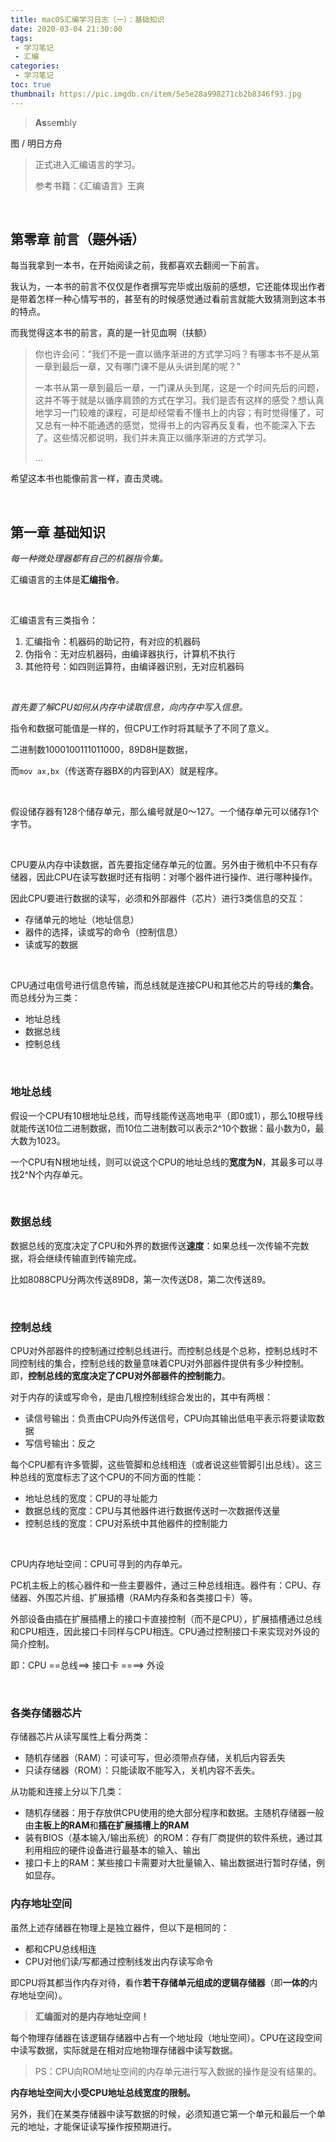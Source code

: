 ```yaml
---
title: macOS汇编学习日志（一）：基础知识
date: 2020-03-04 21:30:00
tags: 
 - 学习笔记
 - 汇编
categories:
 - 学习笔记
toc: true
thumbnail: https://pic.imgdb.cn/item/5e5e28a998271cb2b8346f93.jpg
---
```


> **As**se**m**bly

<!--more-->

图 / 明日方舟

> 正式进入汇编语言的学习。
>
> 参考书籍：《汇编语言》王爽

</br>

## 第零章 前言（~~题外话~~）

每当我拿到一本书，在开始阅读之前，我都喜欢去翻阅一下前言。

我认为，一本书的前言不仅仅是作者撰写完毕或出版前的感想，它还能体现出作者是带着怎样一种心情写书的，甚至有的时候感觉通过看前言就能大致猜测到这本书的特点。

而我觉得这本书的前言，真的是一针见血啊（扶额）

> 你也许会问：“我们不是一直以循序渐进的方式学习吗？有哪本书不是从第一章到最后一章，又有哪门课不是从头讲到尾的呢？”
>
> 一本书从第一章到最后一章，一门课从头到尾，这是一个时间先后的问题，这并不等于就是以循序肩颈的方式在学习。我们是否有这样的感受？想认真地学习一门较难的课程，可是却经常看不懂书上的内容；有时觉得懂了，可又总有一种不能通透的感觉，觉得书上的内容再反复看，也不能深入下去了。这些情况都说明，我们并未真正以循序渐进的方式学习。
>
> ...

希望这本书也能像前言一样，直击灵魂。

</br>

## 第一章 基础知识

*每一种微处理器都有自己的机器指令集。*

汇编语言的主体是**汇编指令**。

</br>

汇编语言有三类指令：

1. 汇编指令：机器码的助记符，有对应的机器码
2. 伪指令：无对应机器码，由编译器执行，计算机不执行
3. 其他符号：如四则运算符，由编译器识别，无对应机器码

</br>

*首先要了解CPU如何从内存中读取信息，向内存中写入信息。*

指令和数据可能值是一样的，但CPU工作时将其赋予了不同了意义。

二进制数1000100111011000，89D8H是数据，

而`mov ax,bx`（传送寄存器BX的内容到AX）就是程序。

</br>

假设储存器有128个储存单元，那么编号就是0～127。一个储存单元可以储存1个字节。

</br>

CPU要从内存中读数据，首先要指定储存单元的位置。另外由于微机中不只有存储器，因此CPU在读写数据时还有指明：对哪个器件进行操作、进行哪种操作。

因此CPU要进行数据的读写，必须和外部器件（芯片）进行3类信息的交互：

- 存储单元的地址（地址信息）
- 器件的选择，读或写的命令（控制信息）
- 读或写的数据

</br>

CPU通过电信号进行信息传输，而总线就是连接CPU和其他芯片的导线的**集合**。而总线分为三类：

- 地址总线
- 数据总线
- 控制总线

</br>

### 地址总线

假设一个CPU有10根地址总线，而导线能传送高地电平（即0或1），那么10根导线就能传送10位二进制数据，而10位二进制数可以表示2^10个数据：最小数为0，最大数为1023。

一个CPU有N根地址线，则可以说这个CPU的地址总线的**宽度为N**，其最多可以寻找2^N个内存单元。

</br>

### 数据总线

数据总线的宽度决定了CPU和外界的数据传送**速度**：如果总线一次传输不完数据，将会继续传输直到传输完成。

比如8088CPU分两次传送89D8，第一次传送D8，第二次传送89。

</br>

### 控制总线

CPU对外部器件的控制通过控制总线进行。而控制总线是个总称，控制总线时不同控制线的集合，控制总线的数量意味着CPU对外部器件提供有多少种控制。即，**控制总线的宽度决定了CPU对外部器件的控制能力**。

对于内存的读或写命令，是由几根控制线综合发出的，其中有两根：

- 读信号输出：负责由CPU向外传送信号，CPU向其输出低电平表示将要读取数据
- 写信号输出：反之

每个CPU都有许多管脚，这些管脚和总线相连（或者说这些管脚引出总线）。这三种总线的宽度标志了这个CPU的不同方面的性能：

- 地址总线的宽度：CPU的寻址能力
- 数据总线的宽度：CPU与其他器件进行数据传送时一次数据传送量
- 控制总线的宽度：CPU对系统中其他器件的控制能力

</br>

CPU内存地址空间：CPU可寻到的内存单元。

PC机主板上的核心器件和一些主要器件，通过三种总线相连。器件有：CPU、存储器、外围芯片组、扩展插槽（RAM内存条和各类接口卡）等。

外部设备由插在扩展插槽上的接口卡直接控制（而不是CPU），扩展插槽通过总线和CPU相连，因此接口卡同样与CPU相连。CPU通过控制接口卡来实现对外设的简介控制。

即：CPU ==总线==> 接口卡 ====> 外设

</br>

### 各类存储器芯片

存储器芯片从读写属性上看分两类：

- 随机存储器（RAM）：可读可写，但必须带点存储，关机后内容丢失
- 只读存储器（ROM）：只能读取不能写入，关机内容不丢失。

从功能和连接上分以下几类：

- 随机存储器：用于存放供CPU使用的绝大部分程序和数据。主随机存储器一般由**主板上的RAM**和**插在扩展插槽上的RAM**
- 装有BIOS（基本输入/输出系统）的ROM：存有厂商提供的软件系统，通过其利用相应的硬件设备进行最基本的输入、输出
- 接口卡上的RAM：某些接口卡需要对大批量输入、输出数据进行暂时存储，例如显存。



### 内存地址空间

虽然上述存储器在物理上是独立器件，但以下是相同的：

- 都和CPU总线相连
- CPU对他们读/写都通过控制线发出内存读写命令

即CPU将其都当作内存对待，看作**若干存储单元组成的逻辑存储器**（即**一体的**内存地址空间）。

>  **汇编面对的是内存地址空间！**

每个物理存储器在该逻辑存储器中占有一个地址段（地址空间）。CPU在这段空间中读写数据，实际就是在相对应地物理存储器中读写数据。

> PS：CPU向ROM地址空间的内存单元进行写入数据的操作是没有结果的。

**内存地址空间大小受CPU地址总线宽度的限制。**

另外，我们在某类存储器中读写数据的时候，必须知道它第一个单元和最后一个单元的地址，才能保证读写操作按预期进行。